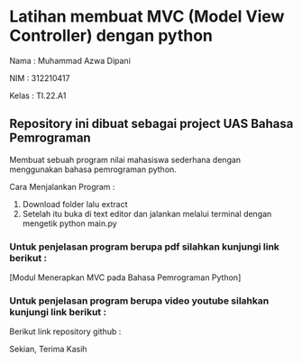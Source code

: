 # Latihan membuat MVC (Model View Controller) dengan python

Nama : Muhammad Azwa Dipani

NIM : 312210417

Kelas : TI.22.A1


## Repository ini dibuat sebagai project UAS Bahasa Pemrograman

Membuat sebuah program nilai mahasiswa sederhana dengan menggunakan bahasa pemrograman python.

Cara Menjalankan Program :

1. Download folder lalu extract
2. Setelah itu buka di text editor dan jalankan melalui terminal dengan mengetik python main.py

### Untuk penjelasan program berupa pdf silahkan kunjungi link berikut :

[Modul Menerapkan MVC pada Bahasa Pemrograman Python]

### Untuk penjelasan program berupa video youtube silahkan kunjungi link berikut :


Berikut link repository github :



Sekian, Terima Kasih